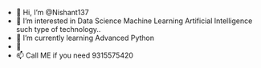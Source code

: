 - 👋 Hi, I’m @Nishant137
- 👀 I’m interested in Data Science Machine Learning Artificial Intelligence such type of technology..
- 🌱 I’m currently learning Advanced Python 
- 💞️ 
- 📫 Call ME if you need 9315575420

<!---
Nishant137/Nishant137 is a ✨ special ✨ repository because its `README.md` (this file) appears on your GitHub profile.
You can click the Preview link to take a look at your changes.
--->
